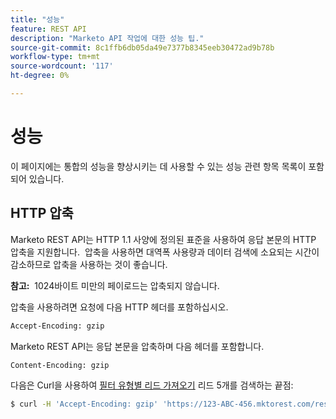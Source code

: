 ```yaml
---
title: "성능"
feature: REST API
description: "Marketo API 작업에 대한 성능 팁."
source-git-commit: 8c1ffb6db05da49e7377b8345eeb30472ad9b78b
workflow-type: tm+mt
source-wordcount: '117'
ht-degree: 0%

---
```



# 성능

이 페이지에는 통합의 성능을 향상시키는 데 사용할 수 있는 성능 관련 항목 목록이 포함되어 있습니다.

## HTTP 압축

Marketo REST API는 HTTP 1.1 사양에 정의된 표준을 사용하여 응답 본문의 HTTP 압축을 지원합니다.  압축을 사용하면 대역폭 사용량과 데이터 검색에 소요되는 시간이 감소하므로 압축을 사용하는 것이 좋습니다.

**참고:**  1024바이트 미만의 페이로드는 압축되지 않습니다.

압축을 사용하려면 요청에 다음 HTTP 헤더를 포함하십시오.

```html
Accept-Encoding: gzip
```

Marketo REST API는 응답 본문을 압축하며 다음 헤더를 포함합니다.

```html
Content-Encoding: gzip
```

다음은 Curl을 사용하여 [필터 유형별 리드 가져오기](https://developer.adobe.com/marketo-apis/api/mapi/#tag/Leads/operation/getLeadsByFilterUsingGET) 리드 5개를 검색하는 끝점:

```bash
$ curl -H 'Accept-Encoding: gzip' 'https://123-ABC-456.mktorest.com/rest/v1/leads.json?filterType=id&filterValues=4,5,7,12,13'
```
